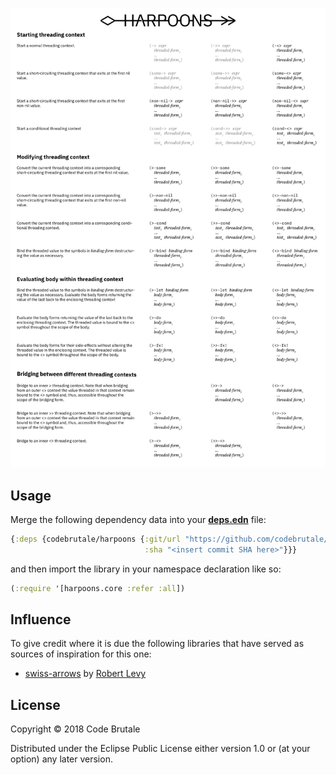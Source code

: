 <p align="center"><img src="doc/harpoons-summary.svg"></p>

## Usage

Merge the following dependency data into your
[**deps.edn**](https://clojure.org/reference/deps_and_cli) file:

```clojure
{:deps {codebrutale/harpoons {:git/url "https://github.com/codebrutale/harpoons.git"
                              :sha "<insert commit SHA here>"}}}
```

and then import the library in your namespace declaration like so:

```clojure
(:require '[harpoons.core :refer :all])
```

## Influence

To give credit where it is due the following libraries that have served as
sources of inspiration for this one:

- [swiss-arrows](https://github.com/rplevy/swiss-arrows) by [Robert
  Levy](https://github.com/rplevy)

## License

Copyright © 2018 Code Brutale

Distributed under the Eclipse Public License either version 1.0 or (at your
option) any later version.
